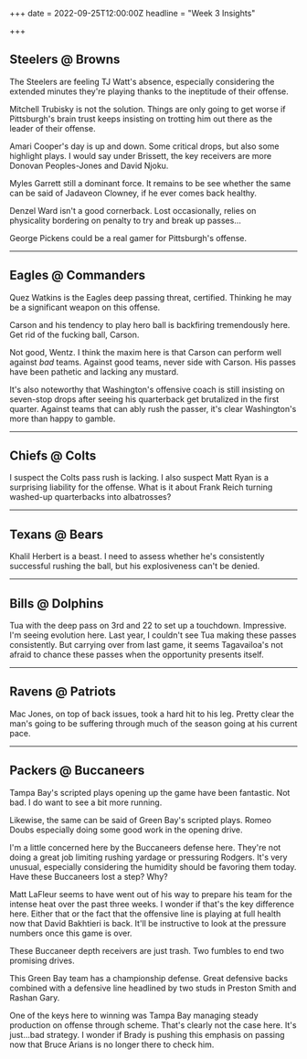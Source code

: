 +++
date = 2022-09-25T12:00:00Z
headline = "Week 3 Insights"

+++
## Steelers @ Browns

The Steelers are feeling TJ Watt's absence, especially considering the extended minutes they're playing thanks to the ineptitude of their offense.

Mitchell Trubisky is not the solution. Things are only going to get worse if Pittsburgh's brain trust keeps insisting on trotting him out there as the leader of their offense.

Amari Cooper's day is up and down. Some critical drops, but also some highlight plays. I would say under Brissett, the key receivers are more Donovan Peoples-Jones and David Njoku.

Myles Garrett still a dominant force. It remains to be see whether the same can be said of Jadaveon Clowney, if he ever comes back healthy.

Denzel Ward isn't a good cornerback. Lost occasionally, relies on physicality bordering on penalty to try and break up passes...

George Pickens could be a real gamer for Pittsburgh's offense.

***

## Eagles @ Commanders

Quez Watkins is the Eagles deep passing threat, certified. Thinking he may be a significant weapon on this offense.

Carson and his tendency to play hero ball is backfiring tremendously here. Get rid of the fucking ball, Carson.

Not good, Wentz. I think the maxim here is that Carson can perform well against _bad_ teams. Against good teams, never side with Carson. His passes have been pathetic and lacking any mustard.

It's also noteworthy that Washington's offensive coach is still insisting on seven-stop drops after seeing his quarterback get brutalized in the first quarter. Against teams that can ably rush the passer, it's clear Washington's more than happy to gamble.

***

## Chiefs @ Colts

I suspect the Colts pass rush is lacking. I also suspect Matt Ryan is a surprising liability for the offense. What is it about Frank Reich turning washed-up quarterbacks into albatrosses?

***

## Texans @ Bears

Khalil Herbert is a beast. I need to assess whether he's consistently successful rushing the ball, but his explosiveness can't be denied.

***

## Bills @ Dolphins

Tua with the deep pass on 3rd and 22 to set up a touchdown. Impressive. I'm seeing evolution here. Last year, I couldn't see Tua making these passes consistently. But carrying over from last game, it seems Tagavailoa's not afraid to chance these passes when the opportunity presents itself.

***

## Ravens @ Patriots

Mac Jones, on top of back issues, took a hard hit to his leg. Pretty clear the man's going to be suffering through much of the season going at his current pace.

***

## Packers @ Buccaneers

Tampa Bay's scripted plays opening up the game have been fantastic. Not bad. I do want to see a bit more running.

Likewise, the same can be said of Green Bay's scripted plays. Romeo Doubs especially doing some good work in the opening drive.

I'm a little concerned here by the Buccaneers defense here. They're not doing a great job limiting rushing yardage or pressuring Rodgers. It's very unusual, especially considering the humidity should be favoring them today. Have these Buccaneers lost a step? Why?

Matt LaFleur seems to have went out of his way to prepare his team for the intense heat over the past three weeks. I wonder if that's the key difference here. Either that or the fact that the offensive line is playing at full health now that David Bakhtieri is back. It'll be instructive to look at the pressure numbers once this game is over.

These Buccaneer depth receivers are just trash. Two fumbles to end two promising drives.

This Green Bay team has a championship defense. Great defensive backs combined with a defensive line headlined by two studs in Preston Smith and Rashan Gary.

One of the keys here to winning was Tampa Bay managing steady production on offense through scheme. That's clearly not the case here. It's just...bad strategy. I wonder if Brady is pushing this emphasis on passing now that Bruce Arians is no longer there to check him.